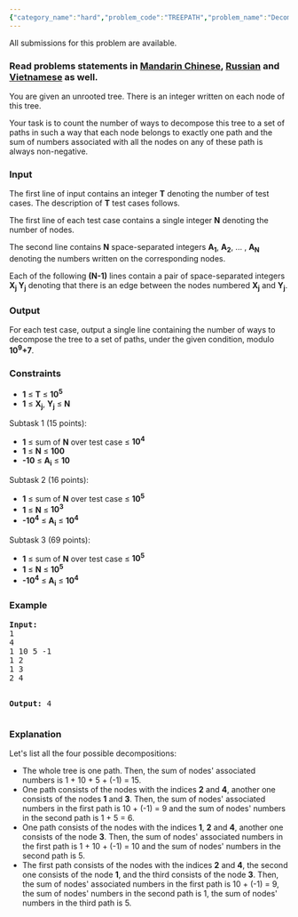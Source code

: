 ```yaml
---
{"category_name":"hard","problem_code":"TREEPATH","problem_name":"Decompose the Tree","languages_supported":{"0":"ADA","1":"ASM","2":"BASH","3":"BF","4":"C","5":"C99 strict","6":"CAML","7":"CLOJ","8":"CLPS","9":"CPP 4.3.2","10":"CPP 4.9.2","11":"CPP14","12":"CS2","13":"D","14":"ERL","15":"FORT","16":"FS","17":"GO","18":"HASK","19":"ICK","20":"ICON","21":"JAVA","22":"JS","23":"LISP clisp","24":"LISP sbcl","25":"LUA","26":"NEM","27":"NICE","28":"NODEJS","29":"PAS fpc","30":"PAS gpc","31":"PERL","32":"PERL6","33":"PHP","34":"PIKE","35":"PRLG","36":"PYPY","37":"PYTH","38":"PYTH 3.4","39":"RUBY","40":"SCALA","41":"SCM chicken","42":"SCM guile","43":"SCM qobi","44":"ST","45":"TCL","46":"TEXT","47":"WSPC"},"max_timelimit":2,"source_sizelimit":50000,"problem_author":"xcwgf666","problem_tester":"iscsi","date_added":"27-09-2015","tags":{"0":"bit","1":"fenwick","2":"fenwick","3":"hard","4":"nov15","5":"xcwgf666"},"editorial_url":"http://discuss.codechef.com/problems/TREEPATH","time":{"view_start_date":1447666200,"submit_start_date":1447666200,"visible_start_date":1447666200,"end_date":1735669800},"layout":"problem"}
---
```

<span class="solution-visible-txt">All submissions for this problem are available.</span><h3> Read problems statements in <a target="_blank" href="http://www.codechef.com/download/translated/NOV15/mandarin/TREEPATH.pdf">Mandarin Chinese</a>, <a target="_blank" href="http://www.codechef.com/download/translated/NOV15/russian/TREEPATH.pdf">Russian</a> and <a target="_blank" href="http://www.codechef.com/download/translated/NOV15/vietnmese/TREEPATH.pdf">Vietnamese</a> as well.</h3>
<p>You are given an unrooted tree. There is an integer written on each node of this tree.</p>
<p>Your task is to count the number of ways to decompose this tree to a set of paths in such a way that each node belongs to exactly one path and the sum of numbers associated with all the nodes on any of these path is always non-negative.</p>
<h3>Input</h3>
<p>The first line of input contains an integer <b>T</b> denoting the number of test cases. The description of <b>T</b> test cases follows.</p>
<p>The first line of each test case contains a single integer <b>N</b> denoting the number of nodes.</p>
<p>The second line contains <b>N</b> space-separated integers <b>A<sub>1</sub></b>, <b>A<sub>2</sub></b>, ... , <b>A<sub>N</sub></b> denoting the numbers written on the corresponding nodes. </p>
<p>Each of the following <b>(N-1)</b> lines contain a pair of space-separated integers <b>X<sub>j</sub> Y<sub>j</sub></b> denoting that there is an edge between the nodes numbered <b>X<sub>j</sub></b> and <b>Y<sub>j</sub></b>.</p>
<h3>Output</h3>
<p>For each test case, output a single line containing the number of ways to decompose the tree to a set of paths, under the given condition, modulo <b>10<sup>9</sup>+7</b>.</p>
<h3>Constraints</h3>
<p><ul>
<li><b>1</b> ≤ <b>T</b> ≤ <b>10<sup>5</sup></b></li>
<li><b>1</b> ≤ <b>X<sub>j</sub></b>, <b>Y<sub>j</sub></b> ≤ <b>N</b></li>
</ul>
</p>
<p>Subtask 1 (15 points):</p>
<ul>
<li><b>1</b> ≤ sum of <b>N</b> over test case ≤ <b>10<sup>4</sup></b></li>
<li><b>1</b> ≤ <b>N</b> ≤ <b>100</b></li>
<li><b>-10</b> ≤ <b>A<sub>i</sub></b> ≤ <b>10</b></li>
</ul>

<p>Subtask 2 (16 points):</p>
<ul>
<li><b>1</b> ≤ sum of <b>N</b> over test case ≤ <b>10<sup>5</sup></b></li>
<li><b>1</b> ≤ <b>N</b> ≤ <b>10<sup>3</sup></b></li>
<li><b>-10<sup>4</sup></b> ≤ <b>A<sub>i</sub></b> ≤ <b>10<sup>4</sup></b></li>
</ul>

<p>Subtask 3 (69 points):</p>
<ul>
<li><b>1</b> ≤ sum of <b>N</b> over test case ≤ <b>10<sup>5</sup></b></li>
<li><b>1</b> ≤ <b>N</b> ≤ <b>10<sup>5</sup></b></li>
<li><b>-10<sup>4</sup></b> ≤ <b>A<sub>i</sub></b> ≤ <b>10<sup>4</sup></b></li>
</ul>

<h3>Example</h3>
<pre><b>Input:</b>
<tt>1
4
1 10 5 -1
1 2
1 3
2 4</tt>

<b>Output:</b>
<tt>4</tt>
</pre>
<h3>Explanation</h3>
<p>Let's list all the four possible decompositions:</p>
<ul>
<li>The whole tree is one path. Then, the sum of nodes' associated numbers is 1 + 10 + 5 + (-1) = 15.</li>
<li>One path consists of the nodes with the indices <b>2</b> and <b>4</b>, another one consists of the nodes <b>1</b> and <b>3</b>. Then, the sum of nodes' associated numbers in the first path is 10 + (-1) = 9 and the sum of nodes' numbers in the second path is 1 + 5 = 6.</li>
<li>One path consists of the nodes with the indices <b>1</b>, <b>2</b> and <b>4</b>, another one consists of the node <b>3</b>. Then, the sum of nodes' associated numbers in the first path is 1 + 10 + (-1) = 10 and the sum of nodes' numbers in the second path is 5.</li>
<li>The first path consists of the nodes with the indices <b>2</b> and <b>4</b>, the second one consists of the node <b>1</b>, and the third consists of the node <b>3</b>. Then, the sum of nodes' associated numbers in the first path is 10 + (-1) = 9, the sum of nodes' numbers in the second path is 1, the sum of nodes' numbers in the third path is 5.</li>
</ul>

